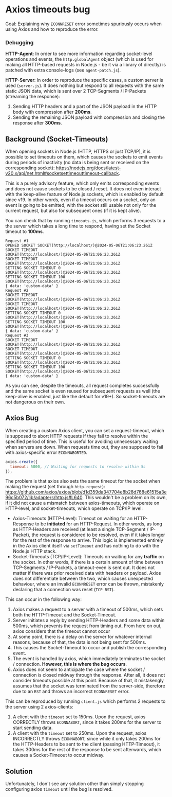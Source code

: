 # Axios timeouts bug

Goal: Explaining why `ECONNRESET` error sometimes spuriously occurs when using Axios and how to reproduce the error.

### Debugging

**HTTP-Agent**: In order to see more information regarding socket-level operations and events, the `http.globalAgent` object (which is used for making all HTTP-based requests in Node.js - be it via a library of directly) is patched with extra console-logs (see `agent-patch.js`).

**HTTP-Server**: In order to reproduce the specific cases, a custom server is used (`server.js`). It does nothing but respond to all requests with the same static JSON data, which is sent over 2 TCP-Segments / IP-Packets (streaming the response):
1. Sending HTTP headers and a part of the JSON payload in the HTTP body with compression after **200ms**.
2. Sending the remaining JSON payload with compression and closing the response after **300ms**.

## Background (Socket-Timeouts)

When opening sockets in Node.js (HTTP, HTTPS or just TCP/IP), it is possible to set timeouts on them, which causes the sockets to emit events during periods of inactivity (no data is being sent or received on the corresponding socket): https://nodejs.org/docs/latest-v20.x/api/net.html#socketsettimeouttimeout-callback.

This is a purely advisory feature, which only emits corresponding events and does not cause sockets to be closed / reset. It does not even interact with the keep-alive feature of Node.js sockets, which is enabled by default since v19. In other words, even if a timeout occurs on a socket, only an event is going to be emitted, with the socket still usable not only for the current request, but also for subsequent ones (if it is kept alive).

You can check that by running `timeouts.js`, which performs 3 requests to a the server which takes a long time to respond, having set the Socket timeout to **100ms**.

```
Request #1
OPENED SOCKET SOCKET(http://localhost/)@2024-05-06T21:06:23.261Z
SOCKET TIMEOUT
SOCKET(http://localhost/)@2024-05-06T21:06:23.261Z
SOCKET TIMEOUT
SOCKET(http://localhost/)@2024-05-06T21:06:23.261Z
SETTING SOCKET TIMEOUT 0
SOCKET(http://localhost/)@2024-05-06T21:06:23.261Z
SETTING SOCKET TIMEOUT 100
SOCKET(http://localhost/)@2024-05-06T21:06:23.261Z
{ data: 'custom-data' }
Request #2
SOCKET TIMEOUT
SOCKET(http://localhost/)@2024-05-06T21:06:23.261Z
SOCKET TIMEOUT
SOCKET(http://localhost/)@2024-05-06T21:06:23.261Z
SETTING SOCKET TIMEOUT 0
SOCKET(http://localhost/)@2024-05-06T21:06:23.261Z
SETTING SOCKET TIMEOUT 100
SOCKET(http://localhost/)@2024-05-06T21:06:23.261Z
{ data: 'custom-data' }
Request #3
SOCKET TIMEOUT
SOCKET(http://localhost/)@2024-05-06T21:06:23.261Z
SOCKET TIMEOUT
SOCKET(http://localhost/)@2024-05-06T21:06:23.261Z
SETTING SOCKET TIMEOUT 0
SOCKET(http://localhost/)@2024-05-06T21:06:23.261Z
SETTING SOCKET TIMEOUT 100
SOCKET(http://localhost/)@2024-05-06T21:06:23.261Z
{ data: 'custom-data' }
```

As you can see, despite the timeouts, all request completes successfully and the same socket is even reused for subsequent requests as well (the keep-alive is enabled, just like the default for v19+). So socket-timeouts are not dangerous on their own.

## Axios Bug

When creating a custom Axios client, you can set a request-timeout, which is supposed to abort HTTP requests if they fail to resolve within the specified period of time. This is useful for avoiding unnecessary waiting when servers are down. When requests time out, they are supposed to fail with axios-specific error `ECONNABORTED`.

```js
axios.create({
  timeout: 5000, // Waiting for requests to resolve within 5s
});
```

The problem is that axios also sets the same timeout for the socket when making the request (set through `http.request`): https://github.com/axios/axios/blob/d1d359da347704e8b28d768e61515a3e96c5b072/lib/adapters/http.js#L640. This wouldn't be a problem on its own, if it did not cause a mismatch between axios-timeouts, which operate on HTTP-level, and socket-timeouts, which operate on TCP/IP level:
* Axios-Timeouts (HTTP-Level): Timeout on waiting for an HTTP-Response to be **initiated** for an HTTP-Request. In other words, as long as HTTP-Headers are received (at least a single TCP-Segment / IP-Packet), the request is considered to be resolved, even if it takes longer for the rest of the response to arrive. This logic is implemented entirely in the Axios client itself via `setTimeout` and has nothing to do with the Node.js HTTP stack.
* Socket-Timeouts (TCP/IP-Level): Timeouts on waiting for any **traffic** on the socket. In other words, if there is a certain amount of time between TCP-Segments / IP-Packets, a timeout-even is sent out. It does not matter if there was prior received data with headers or payload.
Axios does not differentiate between the two, which causes unexpected behaviour, where an invalid `ECONNRESET` error can be thrown, mistakenly declaring that a connection was reset (`TCP RST`).

This can occur in the following way:
1. Axios makes a request to a server with a timeout of 500ms, which sets both the HTTP-Timeout and the Socket-Timeout.
2. Server initiates a reply by sending HTTP-Headers and some data within 500ms, which prevents the request from timing out. From here on out, axios considers that the timeout cannot occur
3. At some point, there is a delay on the server for whatever internal reasons, because of that, the data is not being sent for 500ms.
4. This causes the Socket-Timeout to occur and publish the corresponding event.
5. The event is handled by axios, which immediately terminates the socket / connection. **However, this is where the bug occurs**.
6. Axios does not seem to anticipate the case where the socket / connection is closed midway through the response. After all, it does not consider timeouts possible at this point. Because of that, it mistakengly assumes that the socket was terminated from the server-side, therefore due to an `RST` and throws an incorrect `ECONNRESET` error.

This can be reproduced by running `client.js` which performs 2 requests to the server using 2 axios-clients:
1. A client with the `timeout` set to 150ms. Upon the request, axios CORRECTLY throws `ECONNABORT`, since it takes 200ms for the server to start sending data.
2. A client with the `timeout` set to 250ms. Upon the request, axios INCORRECTLY throws `ECONNABORT`, since while it only takes 200ms for the HTTP-Headers to be sent to the client (passing HTTP-Timeout), it takes 300ms for the rest of the response to be sent afterwards, which causes a Socket-Timeout to occur midway.

## Solution

Unfortunately, I don't see any solution other than simply stopping configuring axios `timeout` until the bug is resolved. 
